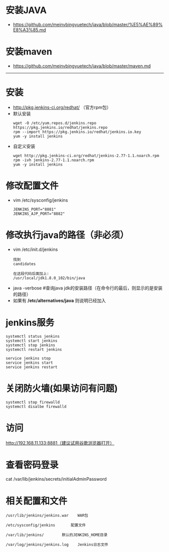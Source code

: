 # 安装JAVA
- https://github.com/meinvbingyuetech/java/blob/master/%E5%AE%89%E8%A3%85.md
# 安装maven
- https://github.com/meinvbingyuetech/java/blob/master/maven.md
-----------------
# 安装
- http://pkg.jenkins-ci.org/redhat/ （官方rpm包）
- 默认安装
  ```
  wget -O /etc/yum.repos.d/jenkins.repo https://pkg.jenkins.io/redhat/jenkins.repo
  rpm --import https://pkg.jenkins.io/redhat/jenkins.io.key
  yum -y install jenkins
  ```
- 自定义安装
  ```
  wget http://pkg.jenkins-ci.org/redhat/jenkins-2.77-1.1.noarch.rpm
  rpm -ivh jenkins-2.77-1.1.noarch.rpm
  yum -y install jenkins
  ```

# 修改配置文件
- vim /etc/sysconfig/jenkins
  ```
  JENKINS_PORT="8881"
  JENKINS_AJP_PORT="8882"
  ```

# 修改执行java的路径（非必须）
- vim /etc/init.d/jenkins
  ```
  找到
  candidates

  在这段代码后面加上:
  /usr/local/jdk1.8.0_102/bin/java
  ```
- java -verbose #查询java jdk的安装路径（在命令行的最后，则显示的是安装的路径）
- 如果有 **/etc/alternatives/java** 则说明已经加入

# jenkins服务
```
systemctl status jenkins
systemctl start jenkins
systemctl stop jenkins
systemctl restart jenkins

service jenkins stop
service jenkins start
service jenkins restart
```

# 关闭防火墙(如果访问有问题)
```
systemctl stop firewalld
systemctl disalbe firewalld
```

# 访问
http://192.168.11.133:8881（建议试用谷歌浏览器打开）

# 查看密码登录
cat /var/lib/jenkins/secrets/initialAdminPassword

# 相关配置和文件
```
/usr/lib/jenkins/jenkins.war    WAR包 

/etc/sysconfig/jenkins       配置文件

/var/lib/jenkins/        默认的JENKINS_HOME目录

/var/log/jenkins/jenkins.log    Jenkins日志文件
```
